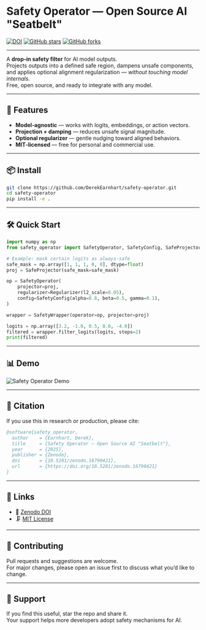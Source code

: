 # Safety Operator — Open Source AI "Seatbelt"

[![DOI](https://zenodo.org/badge/DOI/10.5281/zenodo.xxxxx.svg)](https://doi.org/10.5281/zenodo.xxxxx)
[![GitHub stars](https://img.shields.io/github/stars/DerekEarnhart/safety-operator?style=social)](https://github.com/DerekEarnhart/safety-operator/stargazers)
[![GitHub forks](https://img.shields.io/github/forks/DerekEarnhart/safety-operator?style=social)](https://github.com/DerekEarnhart/safety-operator/network/members)

---

A **drop‑in safety filter** for AI model outputs.  
Projects outputs into a defined safe region, dampens unsafe components, and applies optional alignment regularization — *without touching model internals*.  
Free, open source, and ready to integrate with any model.

---

## 🚀 Features

- **Model‑agnostic** — works with logits, embeddings, or action vectors.  
- **Projection + damping** — reduces unsafe signal magnitude.  
- **Optional regularizer** — gentle nudging toward aligned behaviors.  
- **MIT‑licensed** — free for personal and commercial use.

---

## 📦 Install

```bash
git clone https://github.com/DerekEarnhart/safety-operator.git
cd safety-operator
pip install -e .
```

---

## 🛠 Quick Start

```python
import numpy as np
from safety_operator import SafetyOperator, SafetyConfig, SafeProjector, Regularizer, SafetyWrapper

# Example: mask certain logits as always‑safe
safe_mask = np.array([1, 1, 1, 0, 0], dtype=float)
proj = SafeProjector(safe_mask=safe_mask)

op = SafetyOperator(
    projector=proj,
    regularizer=Regularizer(l2_scale=0.05),
    config=SafetyConfig(alpha=0.8, beta=0.5, gamma=0.1),
)

wrapper = SafetyWrapper(operator=op, projector=proj)

logits = np.array([3.2, -1.0, 0.5, 8.0, -4.0])
filtered = wrapper.filter_logits(logits, steps=2)
print(filtered)
```

---

## 📊 Demo

<!-- Replace demo.png with your screenshot or one‑pager -->
![Safety Operator Demo](demo.png)

---

## 💄 Citation

If you use this in research or production, please cite:

```bibtex
@software{safety_operator,
  author    = {Earnhart, Derek},
  title     = {Safety Operator — Open Source AI "Seatbelt"},
  year      = {2025},
  publisher = {Zenodo},
  doi       = {10.5281/zenodo.16790421},
  url       = {https://doi.org/10.5281/zenodo.16790421}
}
```

---

## 🔗 Links

- 📜 [Zenodo DOI](https://doi.org/10.5281/zenodo.16790421)  
- 🗜️ [MIT License](LICENSE)

---

## 👥 Contributing

Pull requests and suggestions are welcome.  
For major changes, please open an issue first to discuss what you’d like to change.

---

## 🌟 Support

If you find this useful, star the repo and share it.  
Your support helps more developers adopt safety mechanisms for AI.
